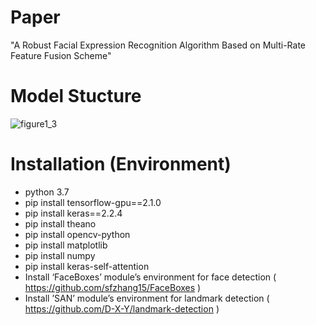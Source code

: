 # Paper
"A Robust Facial Expression Recognition Algorithm Based on Multi-Rate Feature Fusion Scheme"


# Model Stucture
![figure1_3](https://user-images.githubusercontent.com/47851661/129718320-2da7dd87-f1ab-4b85-801a-d49272aaedc9.png)


# Installation (Environment)
- python 3.7
- pip install tensorflow-gpu==2.1.0
- pip install keras==2.2.4
- pip install theano
- pip install opencv-python
- pip install matplotlib
- pip install numpy
- pip install keras-self-attention
- Install ‘FaceBoxes’ module’s environment for face detection
   ( https://github.com/sfzhang15/FaceBoxes )
- Install ’SAN’ module’s environment for landmark detection
   ( https://github.com/D-X-Y/landmark-detection )

